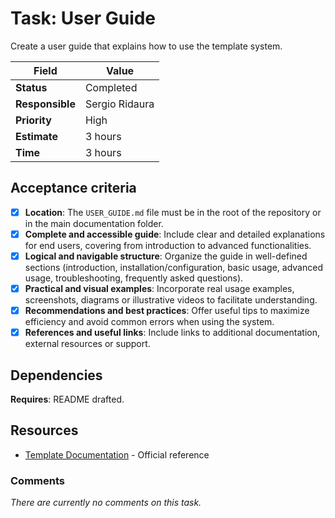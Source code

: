 # Task: User Guide

Create a user guide that explains how to use the template system.

| Field           | Value          |
| --------------- | -------------- |
| **Status**      | Completed      |
| **Responsible** | Sergio Ridaura |
| **Priority**    | High           |
| **Estimate**    | 3 hours        |
| **Time**        | 3 hours        |

## Acceptance criteria

- [x] **Location**: The `USER_GUIDE.md` file must be in the root of the repository or in the main documentation folder.
- [x] **Complete and accessible guide**: Include clear and detailed explanations for end users, covering from introduction to advanced functionalities.
- [x] **Logical and navigable structure**: Organize the guide in well-defined sections (introduction, installation/configuration, basic usage, advanced usage, troubleshooting, frequently asked questions).
- [x] **Practical and visual examples**: Incorporate real usage examples, screenshots, diagrams or illustrative videos to facilitate understanding.
- [x] **Recommendations and best practices**: Offer useful tips to maximize efficiency and avoid common errors when using the system.
- [x] **References and useful links**: Include links to additional documentation, external resources or support.

## Dependencies

**Requires**: README drafted.

## Resources

- [Template Documentation](https://example.com/templates-docs) - Official reference

### Comments

_There are currently no comments on this task._
